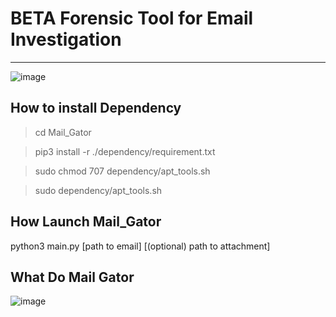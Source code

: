# BETA Forensic Tool for Email Investigation #
------------------------------------------------------


![image](https://user-images.githubusercontent.com/18190054/77568189-8d381980-6ec8-11ea-9ea2-189c6f19d506.png)

## How to install Dependency
>cd Mail_Gator

>pip3 install -r ./dependency/requirement.txt

>sudo chmod 707 dependency/apt_tools.sh

> sudo dependency/apt_tools.sh


## How Launch Mail_Gator 

python3 main.py [path to email] [(optional) path to attachment]

## What Do Mail Gator

![image](https://user-images.githubusercontent.com/18190054/77568271-ab057e80-6ec8-11ea-9b8c-5c4bec612876.png)
